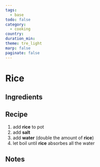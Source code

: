 ```yaml
---
tags:
  - base
todo: false
category:
  - cooking
country: 
duration_min: 
theme: tre_light
marp: false
paginate: false
---
```


# Rice

## Ingredients

## Recipe
1. add **rice** to pot
1. add **salt**
1. add **water** (double the amount of **rice**)
1. let boil until **rice** absorbes all the water

## Notes
